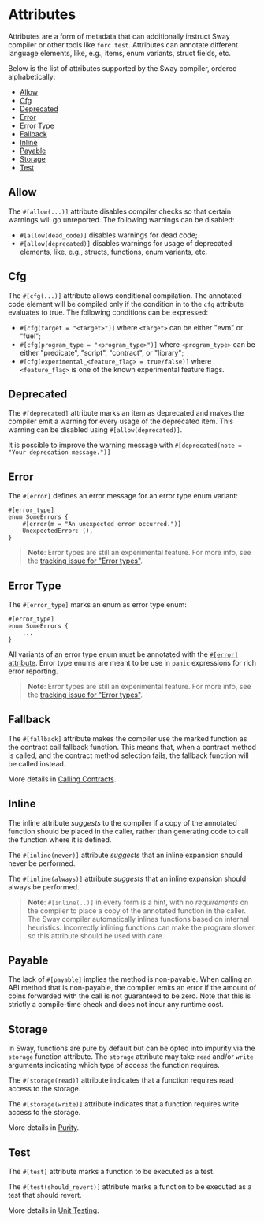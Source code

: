 # Attributes

Attributes are a form of metadata that can additionally instruct Sway compiler or other tools like `forc test`. Attributes can annotate different language elements, like, e.g., items, enum variants, struct fields, etc.

Below is the list of attributes supported by the Sway compiler, ordered alphabetically:

- [Allow](#allow)
- [Cfg](#cfg)
- [Deprecated](#deprecated)
- [Error](#error)
- [Error Type](#error-type)
- [Fallback](#fallback)
- [Inline](#inline)
- [Payable](#payable)
- [Storage](#payable)
- [Test](#test)

## Allow

The `#[allow(...)]` attribute disables compiler checks so that certain warnings will go unreported. The following warnings can be disabled:

- `#[allow(dead_code)]` disables warnings for dead code;
- `#[allow(deprecated)]` disables warnings for usage of deprecated elements, like, e.g., structs, functions, enum variants, etc.

## Cfg

The `#[cfg(...)]` attribute allows conditional compilation. The annotated code element will be compiled only if the condition in to the `cfg` attribute evaluates to true. The following conditions can be expressed:

- `#[cfg(target = "<target>")]` where `<target>` can be either "evm" or "fuel";
- `#[cfg(program_type = "<program_type>")]` where `<program_type>` can be either "predicate", "script", "contract", or "library";
- `#[cfg(experimental_<feature_flag> = true/false)]` where `<feature_flag>` is one of the known experimental feature flags.

## Deprecated

The `#[deprecated]` attribute marks an item as deprecated and makes the compiler emit a warning for every usage of the deprecated item. This warning can be disabled using `#[allow(deprecated)]`.

It is possible to improve the warning message with `#[deprecated(note = "Your deprecation message.")]`

## Error

The `#[error]` defines an error message for an error type enum variant:

```sway
#[error_type]
enum SomeErrors {
    #[error(m = "An unexpected error occurred.")]
    UnexpectedError: (),
}
```

> **Note**: Error types are still an experimental feature. For more info, see the [tracking issue for "Error types"](https://github.com/FuelLabs/sway/issues/6765).

## Error Type

The `#[error_type]` marks an enum as error type enum:

```sway
#[error_type]
enum SomeErrors {
    ...
}
```

All variants of an error type enum must be annotated with the [`#[error]` attribute](#error). Error type enums are meant to be use in `panic` expressions for rich error reporting.

> **Note**: Error types are still an experimental feature. For more info, see the [tracking issue for "Error types"](https://github.com/FuelLabs/sway/issues/6765).

## Fallback

The `#[fallback]` attribute makes the compiler use the marked function as the contract call fallback function. This means that, when a contract method is called, and the contract method selection fails, the fallback function will be called instead.

More details in [Calling Contracts](../blockchain-development/calling_contracts.md#fallback).

## Inline

The inline attribute *suggests* to the compiler if a copy of the annotated function should be placed in the caller, rather than generating code to call the function where it is defined.

The `#[inline(never)]` attribute *suggests* that an inline expansion should never be performed.

The `#[inline(always)]` attribute *suggests* that an inline expansion should always be performed.

> **Note**: `#[inline(..)]` in every form is a hint, with no *requirements* on the compiler to place a copy of the annotated function in the caller. The Sway compiler automatically inlines functions based on internal heuristics. Incorrectly inlining functions can make the program slower, so this attribute should be used with care.

## Payable

The lack of `#[payable]` implies the method is non-payable. When calling an ABI method that is non-payable, the compiler emits an error if the amount of coins forwarded with the call is not guaranteed to be zero. Note that this is strictly a compile-time check and does not incur any runtime cost.

## Storage

In Sway, functions are pure by default but can be opted into impurity via the `storage` function attribute. The `storage` attribute may take `read` and/or `write` arguments indicating which type of access the function requires.

The `#[storage(read)]` attribute indicates that a function requires read access to the storage.

The `#[storage(write)]` attribute indicates that a function requires write access to the storage.

More details in [Purity](../blockchain-development/purity.md).

## Test

The `#[test]` attribute marks a function to be executed as a test.

The `#[test(should_revert)]` attribute marks a function to be executed as a test that should revert.

More details in [Unit Testing](../testing/unit-testing.md).
